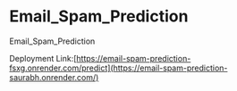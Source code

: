# Email_Spam_Prediction
Email_Spam_Prediction

Deployment Link:[https://email-spam-prediction-fsxg.onrender.com/predict](https://email-spam-prediction-saurabh.onrender.com/)

